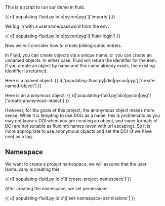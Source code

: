 This is a script to run our demo in fluid.

{{ d['populating-fluid.py|idio|pycon|pyg']['imports'] }}

We log in with a username/password from the env:

{{ d['populating-fluid.py|idio|pycon|pyg']['fluid-login'] }}


Now we will consider how to create bibliographic entries.

In Fluid, you can create objects via a unique name, or you can create an unnamed objects. In either case, Fluid will return the identifier for the item. If you create an object by name and this name already exists, the existing identifier is returned.

Here is a named object:
{{ d['populating-fluid.py|idio|pycon|pyg']['create-named-object'] }}

Here is an anonymous object:
{{ d['populating-fluid.py|idio|pycon|pyg']['create-anonymous-object'] }}

However, for the goals of this project, the anonymous object makes more sense. While it is tempting to use DOIs as a name, this is problematic as you may not know a DOI when you are creating an object, and some formats of DOI are not suitable as fluidinfo names (even with url escaping). So it is more appropriate to use anonymous objects and set the DOI (if we have one) as a tag.

## Namespace

We want to create a project namespace, we will assume that the user ianmulvany is creating this:

{{ d['populating-fluid.py|idio']['create-project-namespace'] }}

After creating the namespace, we set permissions:

{{ d['populating-fluid.py|idio']['set-namespace-permissions'] }}
